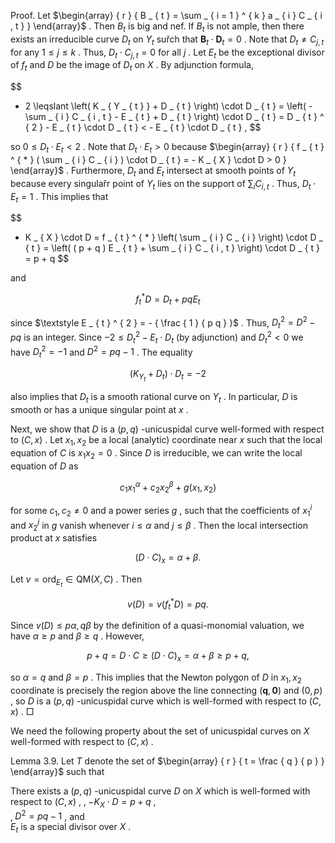 Proof. Let $\begin{array} { r } { B _ { t } = \sum _ { i = 1 } ^ { k } a _ { i } C _ { i , t } } \end{array}$ . Then $B _ { t }$ is big and nef. If $B _ { t }$ is not ample, then there exists an irreducible curve $D _ { t }$ on $Y _ { t }$ suřch that $\boldsymbol B _ { t } \cdot \boldsymbol D _ { t } = 0$ . Note that $D _ { t } \neq C _ { j , t }$ for any $1 \leqslant j \leqslant k$ . Thus, $D _ { t } \cdot C _ { j , t } = 0$ for all $j$ . Let $E _ { t }$ be the exceptional divisor of $f _ { t }$ and $D$ be the image of $D _ { t }$ on $X$ . By adjunction formula,  

$$
- 2 \leqslant \left( K _ { Y _ { t } } + D _ { t } \right) \cdot D _ { t } = \left( - \sum _ { i } C _ { i , t } - E _ { t } + D _ { t } \right) \cdot D _ { t } = D _ { t } ^ { 2 } - E _ { t } \cdot D _ { t } < - E _ { t } \cdot D _ { t } ,
$$  

so $0 \leqslant D _ { t } \cdot E _ { t } < 2$ . Note that $D _ { t } \cdot E _ { t } > 0$ because $\begin{array} { r } { f _ { t } ^ { * } ( \sum _ { i } C _ { i } ) \cdot D _ { t } = - K _ { X } \cdot D > 0 } \end{array}$ . Furthermore, $D _ { t }$ and $E _ { t }$ intersect at smooth points of $Y _ { t }$ because every singulařr point of $Y _ { t }$ lies on the support of $\textstyle \sum _ { i } C _ { i , t }$ . Thus, $D _ { t } \cdot E _ { t } = 1$ . This implies that  

$$
- K _ { X } \cdot D = f _ { t } ^ { * } \left( \sum _ { i } C _ { i } \right) \cdot D _ { t } = \left( ( p + q ) E _ { t } + \sum _ { i } C _ { i , t } \right) \cdot D _ { t } = p + q
$$  

and  

$$
f _ { t } ^ { * } D = D _ { t } + p q E _ { t }
$$  

since $\textstyle E _ { t } ^ { 2 } = - { \frac { 1 } { p q } }$ . Thus, $D _ { t } ^ { 2 } = D ^ { 2 } - p q$ is an integer. Since $- 2 \leqslant D _ { t } ^ { 2 } - E _ { t } \cdot D _ { t }$ (by adjunction) and $D _ { t } ^ { 2 } < 0$ we have $D _ { t } ^ { 2 } = - 1$ and $D ^ { 2 } = p q - 1$ . The equality  

$$
( K _ { Y _ { t } } + D _ { t } ) \cdot D _ { t } = - 2
$$  

also implies that $D _ { t }$ is a smooth rational curve on $Y _ { t }$ . In particular, $D$ is smooth or has a unique singular point at $x$ .  

Next, we show that $D$ is a $( p , q )$ -unicuspidal curve well-formed with respect to $( C , x )$ . Let $x _ { 1 } , x _ { 2 }$ be a local (analytic) coordinate near $x$ such that the local equation of $C$ is $x _ { 1 } x _ { 2 } = 0$ . Since $D$ is irreducible, we can write the local equation of $D$ as  

$$
c _ { 1 } x _ { 1 } ^ { \alpha } + c _ { 2 } x _ { 2 } ^ { \beta } + g ( x _ { 1 } , x _ { 2 } )
$$  

for some $c _ { 1 } , c _ { 2 } \neq 0$ and a power series $g$ , such that the coefficients of $x _ { 1 } ^ { i }$ and $x _ { 2 } ^ { j }$ in $g$ vanish whenever $i \leqslant \alpha$ and $j \leqslant \beta$ . Then the local intersection product at $x$ satisfies  

$$
( D \cdot C ) _ { x } = \alpha + \beta .
$$  

Let $v = { \mathrm { o r d } } _ { E _ { t } } \in { \mathrm { Q M } } ( X , C )$ . Then  

$$
v ( D ) = v ( f _ { t } ^ { * } D ) = p q .
$$  

Since $v ( D ) \leqslant p \alpha , q \beta$ by the definition of a quasi-monomial valuation, we have $\alpha \geqslant p$ and $\beta \geqslant q$ . However,  

$$
p + q = D \cdot C \geqslant ( D \cdot C ) _ { x } = \alpha + \beta \geqslant p + q ,
$$  

so $\alpha = q$ and $\beta = p$ . This implies that the Newton polygon of $D$ in $x _ { 1 } , x _ { 2 }$ coordinate is precisely the region above the line connecting $( \boldsymbol { q } , \boldsymbol { 0 } )$ and $( 0 , p )$ , so $D$ is a $( p , q )$ -unicuspidal curve which is well-formed with respect to $( C , x )$ . □  

We need the following property about the set of unicuspidal curves on $X$ well-formed with respect to $( C , x )$ .  

Lemma 3.9. Let $T$ denote the set of $\begin{array} { r } { t = \frac { q } { p } } \end{array}$ such that  

There exists a $( p , q )$ -unicuspidal curve $D$ on $X$ which is well-formed with respect to $( C , x )$ , ‚ $- K _ { X } \cdot D = p + q$ ,   
‚ $D ^ { 2 } = p q - 1$ , and   
$E _ { t }$ is a special divisor over $X$ .  